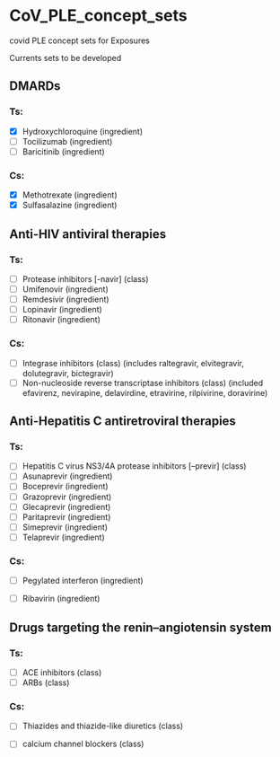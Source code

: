 # CoV_PLE_concept_sets
covid PLE concept sets for Exposures

Currents sets to be developed 

## DMARDs

### Ts:
* [x] Hydroxychloroquine (ingredient)
* [ ] Tocilizumab (ingredient)
* [ ] Baricitinib (ingredient)
### Cs: 
* [x] Methotrexate (ingredient)
* [x] Sulfasalazine (ingredient)

## Anti-HIV antiviral therapies

### Ts:
* [ ] Protease inhibitors [-navir] (class)
* [ ] Umifenovir (ingredient)
* [ ] Remdesivir (ingredient)
* [ ]	Lopinavir (ingredient) 
* [ ]	Ritonavir (ingredient)

### Cs: 
* [ ]	Integrase inhibitors (class) (includes raltegravir, elvitegravir, dolutegravir, bictegravir)
* [ ]	Non-nucleoside reverse transcriptase inhibitors (class) (included efavirenz, nevirapine, delavirdine, etravirine, rilpivirine, doravirine)

## Anti-Hepatitis C antiretroviral therapies
### Ts:
* [ ]	Hepatitis C virus NS3/4A protease inhibitors [–previr] (class)
* [ ]	Asunaprevir (ingredient)
* [ ]	Boceprevir (ingredient)
* [ ]	Grazoprevir (ingredient)
* [ ] Glecaprevir (ingredient)
* [ ]	Paritaprevir (ingredient)
* [ ]	Simeprevir (ingredient)
* [ ]	Telaprevir (ingredient)

### Cs:
* [ ]	Pegylated interferon (ingredient)
* [ ]	Ribavirin (ingredient)


## Drugs targeting the renin–angiotensin system
### Ts:
* [ ] ACE inhibitors (class)
* [ ] ARBs (class)
### Cs: 
* [ ] Thiazides and thiazide-like diuretics (class) 
* [ ] calcium channel blockers (class)



